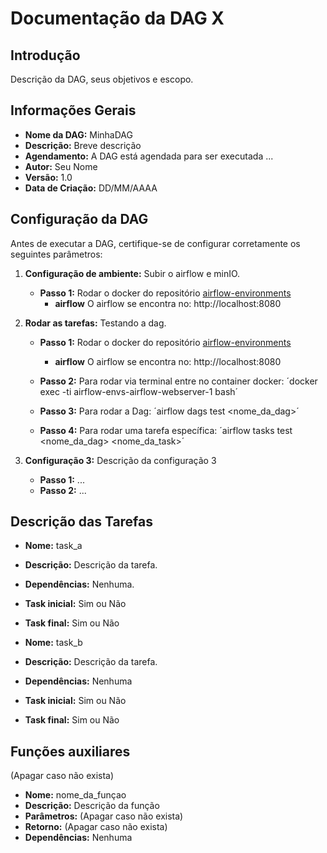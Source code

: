 # Documentação da DAG X

## Introdução

Descrição da DAG, seus objetivos e escopo.

## Informações Gerais

- **Nome da DAG:** MinhaDAG
- **Descrição:** Breve descrição
- **Agendamento:** A DAG está agendada para ser executada ...
- **Autor:** Seu Nome
- **Versão:** 1.0
- **Data de Criação:** DD/MM/AAAA

## Configuração da DAG

Antes de executar a DAG, certifique-se de configurar corretamente os seguintes parâmetros:

1. **Configuração de ambiente:** Subir o airflow e minIO.
    - **Passo 1:** Rodar o docker do repositório [airflow-environments](https://gitlab.com/lappis-unb/decidimbr/airflow-envs)
        - **airflow** O airflow se encontra no: http://localhost:8080

2. **Rodar as tarefas:** Testando a dag.
    - **Passo 1:** Rodar o docker do repositório [airflow-environments](https://gitlab.com/lappis-unb/decidimbr/airflow-envs)
        - **airflow** O airflow se encontra no: http://localhost:8080

    - **Passo 2:** Para rodar via terminal entre no container docker: ´docker exec -ti airflow-envs-airflow-webserver-1 bash´

    - **Passo 3:** Para rodar a Dag: ´airflow dags test <nome_da_dag>´

    - **Passo 4:** Para rodar uma tarefa específica: ´airflow tasks test <nome_da_dag> <nome_da_task>´

3. **Configuração 3:** Descrição da configuração 3
   - **Passo 1:** ...
   - **Passo 2:** ...

## Descrição das Tarefas

- **Nome:** task_a
- **Descrição:** Descrição da tarefa.
- **Dependências:** Nenhuma.
- **Task inicial:** Sim ou Não
- **Task final:** Sim ou Não


- **Nome:** task_b
- **Descrição:** Descrição da tarefa.
- **Dependências:** Nenhuma
- **Task inicial:** Sim ou Não
- **Task final:** Sim ou Não


## Funções auxiliares
(Apagar caso não exista)

- **Nome:** nome_da_funçao
- **Descrição:** Descrição da função
- **Parâmetros:** (Apagar caso não exista)
- **Retorno:** (Apagar caso não exista)
- **Dependências:** Nenhuma
